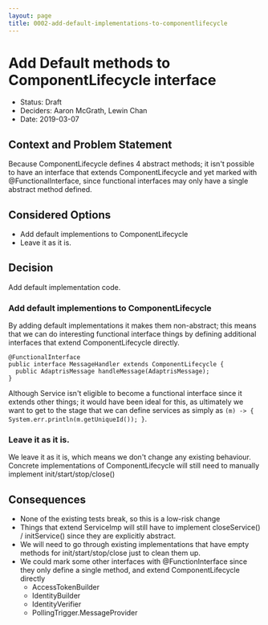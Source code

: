 ```yaml
---
layout: page
title: 0002-add-default-implementations-to-componentlifecycle
---
```

# Add Default methods to ComponentLifecycle interface

* Status: Draft
* Deciders: Aaron McGrath, Lewin Chan
* Date: 2019-03-07

## Context and Problem Statement

Because ComponentLifecycle defines 4 abstract methods; it isn't possible to have an interface that extends ComponentLifecycle and yet marked with @FunctionalInterface, since functional interfaces may only have a single abstract method defined.

## Considered Options

* Add default implementions to ComponentLifecycle
* Leave it as it is.

## Decision

Add default implementation code.

### Add default implementions to ComponentLifecycle

By adding default implementations it makes them non-abstract; this means that we can do interesting functional interface things by defining additional interfaces that extend ComponentLifecycle directly.

```
@FunctionalInterface
public interface MessageHandler extends ComponentLifecycle {
  public AdaptrisMessage handleMessage(AdaptrisMessage);
}
```

Although Service isn't eligible to become a functional interface since it extends other things; it would have been ideal for this, as ultimately we want to get to the stage that we can define services as simply as  `(m) -> { System.err.println(m.getUniqueId()); }`.

### Leave it as it is.

We leave it as it is, which means we don't change any existing behaviour. Concrete implementations of ComponentLifecycle will still need to manually implement init/start/stop/close()

## Consequences

* None of the existing tests break, so this is a low-risk change
* Things that extend ServiceImp will still have to implement closeService() / initService() since they are explicitly abstract.
* We will need to go through existing implementations that have empty methods for init/start/stop/close just to clean them up.
* We could mark some other interfaces with @FunctionInterface since they only define a single method, and extend ComponentLifecycle directly
  * AccessTokenBuilder
  * IdentityBuilder
  * IdentityVerifier
  * PollingTrigger.MessageProvider


